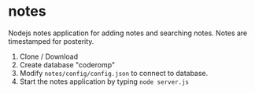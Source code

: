 # notes
Nodejs notes application for adding notes and searching notes. Notes are timestamped for posterity.

1) Clone / Download
2) Create database "coderomp"
3) Modify `notes/config/config.json` to connect to database. 
4) Start the notes application by typing `node server.js`

